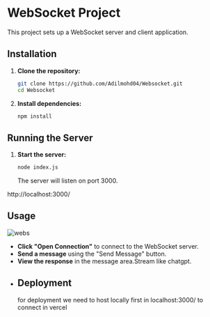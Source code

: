 # WebSocket Project

This project sets up a WebSocket server and client application. 

## Installation

1. **Clone the repository:**

   ```bash
   git clone https://github.com/Adilmohd04/Websocket.git
   cd Websocket
   ```

2. **Install dependencies:**

   ```bash
   npm install
   ```

## Running the Server

1. **Start the server:**

   ```bash
   node index.js
   ```

   The server will listen on port 3000.

http://localhost:3000/
## Usage
![webs](https://github.com/user-attachments/assets/22d37d80-c91f-4570-a3dd-bf65571cb762)

- **Click "Open Connection"** to connect to the WebSocket server.
- **Send a message** using the "Send Message" button.
- **View the response** in the message area.Stream like chatgpt.
- ## Deployment 
  for deployment we need to host locally first in localhost:3000/ to connect in vercel
